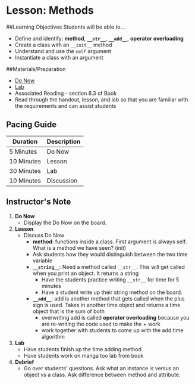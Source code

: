 # Lesson: Methods

##Learning Objectives
Students will be able to... 
* Define and identify: **method**, **`__str__`**, **`__add__`**, **operator overloading**
* Create a class with an `__init__` method
* Understand and use the `self` argument
* Instantiate a class with an argument

##Materials/Preparation
* [Do Now]
* [Lab]
* Associated Reading - section 6.3 of Book
* Read through the handout, lesson, and lab so that you are familiar with the requirements and can assist students

## Pacing Guide
| **Duration**   | **Description** |
| ---------- | ----------- |
| 5 Minutes  | Do Now      |
| 10 Minutes | Lesson      |
| 30 Minutes | Lab         |
| 10 Minutes | Discussion  |

## Instructor's Note

1. **Do Now**
    * Display the Do Now on the board.
2. **Lesson**
	* Discuss Do Now
		* **method**: functions inside a class. First argument is always self. What is a method we have seen? (init)
		* Ask students how they would distinguish between the two time variable
		* **`__string__`**: Need a method called `__str__`. This will get called when you print an object. It returns a string
			* Have the students practice writing `__str__` for time for 5 minutes
			* Have a student write up their string method on the board. 
		* **`__add__`**: add is another method that gets called when the plus sign is used. Takes in another time object and returns a time object that is the sum of both 
			* overwriting add is called **operator overloading** because you are re-writing the code used to make the + work  
			* work together with students to come up with the add time algorithm
3. **Lab**	
	* Have students finish up the time adding method
	* Have students work on manga too lab from book
4. **Debrief**
	* Go over students' questions. Ask what an instance is versus an object vs a class. Ask difference between method and attribute.

  
[Do Now]:do_now.md
[Lab]:lab.md
